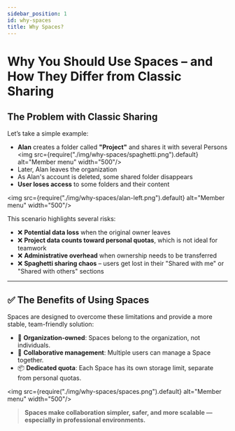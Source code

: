 ```yaml
---
sidebar_position: 1
id: why-spaces
title: Why Spaces?
---
```


# Why You Should Use Spaces – and How They Differ from Classic Sharing

## The Problem with Classic Sharing

Let’s take a simple example:

- **Alan** creates a folder called **"Project"** and shares it with several Persons <img
  src={require("./img/why-spaces/spaghetti.png").default} alt="Member menu" width="500"/>
- Later, Alan leaves the organization
- As Alan's account is deleted, some shared folder disappears
- **User loses access** to some folders and their content

<img src={require("./img/why-spaces/alan-left.png").default} alt="Member menu" width="500"/>

This scenario highlights several risks:

- ❌ **Potential data loss** when the original owner leaves
- ❌ **Project data counts toward personal quotas**, which is not ideal for teamwork
- ❌ **Administrative overhead** when ownership needs to be transferred
- ❌ **Spaghetti sharing chaos** – users get lost in their "Shared with me" or "Shared with others" sections

---

## ✅ The Benefits of Using Spaces

Spaces are designed to overcome these limitations and provide a more stable, team-friendly solution:

- 🏢 **Organization-owned**: Spaces belong to the organization, not individuals.
- 👥 **Collaborative management**: Multiple users can manage a Space together.
- 📦 **Dedicated quota**: Each Space has its own storage limit, separate from personal quotas.

<img src={require("./img/why-spaces/spaces.png").default} alt="Member menu" width="500"/>

> **Spaces make collaboration simpler, safer, and more scalable — especially in professional environments.**
